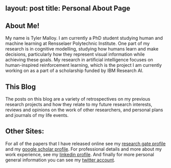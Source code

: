 layout: post
title: Personal About Page
---


## About Me! 

My name is Tyler Malloy. I am currently a PhD student studying human and machine learning at Rensselaer Polytechnic Institute. One part of my research is in cognitive modelling, studying how humans learn and make decisions, particularly how they represent visual information while achieving these goals. My research in artificial intelligence focuses on human-inspired reinforcement learning, which is the project I am currently working on as a part of a scholarship funded by IBM Research AI.

## This Blog 

The posts on this blog are a variety of retrospectives on my previous research projects and how they relate to my future research interests, reviews and opinions on the work of other researchers, and personal plans and journals of my life events. 

## Other Sites: 

For all of the papers that I have released online see my [research gate profile](https://www.researchgate.net/profile/Tyler-Malloy) and my [google scholar profile](https://scholar.google.com/citations?user=gNvshb4AAAAJ&hl=en&oi=ao). For professional details and more about my work experience, see my [linkedin profile](https://www.linkedin.com/in/tyler-james-malloy/). And finally for more personal general information you can see my [twitter account](https://twitter.com/TylerJMalloy). 